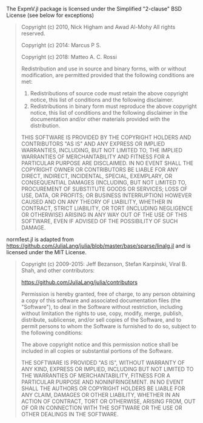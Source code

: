 The ExpmV.jl package is licensed under the Simplified "2-clause" BSD License (see below for exceptions)

> Copyright (c) 2010, Nick Higham and Awad Al-Mohy
> All rights reserved.
> 
> Copyright (c) 2014: Marcus P S.
>
> Copyright (c) 2018: Matteo A. C. Rossi
>
> Redistribution and use in source and binary forms, with or without
> modification, are permitted provided that the following conditions are
> met:
>
> 1. Redistributions of source code must retain the above copyright
>    notice, this list of conditions and the following disclaimer.
> 2. Redistributions in binary form must reproduce the above copyright
>    notice, this list of conditions and the following disclaimer in the
>    documentation and/or other materials provided with the distribution.
>
> THIS SOFTWARE IS PROVIDED BY THE COPYRIGHT HOLDERS AND CONTRIBUTORS
> "AS IS" AND ANY EXPRESS OR IMPLIED WARRANTIES, INCLUDING, BUT NOT
> LIMITED TO, THE IMPLIED WARRANTIES OF MERCHANTABILITY AND FITNESS FOR
> A PARTICULAR PURPOSE ARE DISCLAIMED. IN NO EVENT SHALL THE COPYRIGHT
> OWNER OR CONTRIBUTORS BE LIABLE FOR ANY DIRECT, INDIRECT, INCIDENTAL,
> SPECIAL, EXEMPLARY, OR CONSEQUENTIAL DAMAGES (INCLUDING, BUT NOT
> LIMITED TO, PROCUREMENT OF SUBSTITUTE GOODS OR SERVICES; LOSS OF USE,
> DATA, OR PROFITS; OR BUSINESS INTERRUPTION) HOWEVER CAUSED AND ON ANY
> THEORY OF LIABILITY, WHETHER IN CONTRACT, STRICT LIABILITY, OR TORT
> (INCLUDING NEGLIGENCE OR OTHERWISE) ARISING IN ANY WAY OUT OF THE USE
> OF THIS SOFTWARE, EVEN IF ADVISED OF THE POSSIBILITY OF SUCH DAMAGE.

norm1est.jl is adapted from
https://github.com/JuliaLang/julia/blob/master/base/sparse/linalg.jl
and is licensed under the MIT License.

> Copyright (c) 2009-2015: Jeff Bezanson, Stefan Karpinski, Viral B. Shah, and other contributors:
> 
> https://github.com/JuliaLang/julia/contributors
> 
>   Permission is hereby granted, free of charge, to any person
>   obtaining a copy of this software and associated documentation
>   files (the "Software"), to deal in the Software without
>   restriction, including without limitation the rights to use, copy,
>   modify, merge, publish, distribute, sublicense, and/or sell copies
>   of the Software, and to permit persons to whom the Software is
>   furnished to do so, subject to the following conditions:
>
>  The above copyright notice and this permission notice shall be
> included in all copies or substantial portions of the Software.
>
>  THE SOFTWARE IS PROVIDED "AS IS", WITHOUT WARRANTY OF ANY KIND,
> EXPRESS OR IMPLIED, INCLUDING BUT NOT LIMITED TO THE WARRANTIES OF
> MERCHANTABILITY, FITNESS FOR A PARTICULAR PURPOSE AND
> NONINFRINGEMENT. IN NO EVENT SHALL THE AUTHORS OR COPYRIGHT HOLDERS
> BE LIABLE FOR ANY CLAIM, DAMAGES OR OTHER LIABILITY, WHETHER IN AN
> ACTION OF CONTRACT, TORT OR OTHERWISE, ARISING FROM, OUT OF OR IN
> CONNECTION WITH THE SOFTWARE OR THE USE OR OTHER DEALINGS IN THE
> SOFTWARE.
